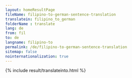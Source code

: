 ```yaml
---
layout: homeResultPage
fileName: filipino-to-german-sentence-translation
translatein: filipino_to_german
folderName : translate
lang: de
from: fil
to: de
langname: filipino-to
permalink: /de/filipino-to-german-sentence-translation
sitemap: false
nointernationalization: true
---
```

{% include result/translateinto.html %}

<script src="/js/result/translation.js" data-foldername="{{page.folderName}}" data-lang="{{page.lang}}"></script>
